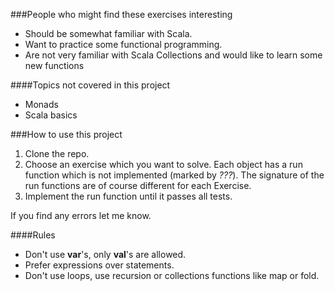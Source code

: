 ###People who might find these exercises interesting
* Should be somewhat familiar with Scala.
* Want to practice some functional programming.
* Are not very familiar with Scala Collections and would like to learn some new functions

####Topics not covered in this project
* Monads
* Scala basics

###How to use this project
1. Clone the repo.
2. Choose an exercise which you want to solve. 
    Each object has a run function which is not implemented (marked by _???_).
    The signature of the run functions are of course different for each Exercise.
3. Implement the run function until it passes all tests.

If you find any errors let me know.

####Rules
* Don't use **var**'s, only **val**'s are allowed.
* Prefer expressions over statements.
* Don't use loops, use recursion or collections functions like map or fold.
